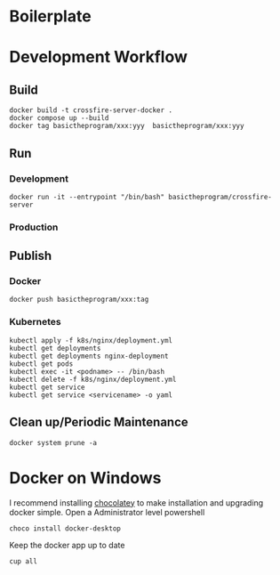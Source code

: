 # Boilerplate
# Development Workflow
## Build
```
docker build -t crossfire-server-docker .
docker compose up --build
docker tag basictheprogram/xxx:yyy  basictheprogram/xxx:yyy
```
## Run
### Development
```
docker run -it --entrypoint "/bin/bash" basictheprogram/crossfire-server
```
### Production

## Publish
### Docker
```
docker push basictheprogram/xxx:tag
```
### Kubernetes
```
kubectl apply -f k8s/nginx/deployment.yml
kubectl get deployments
kubectl get deployments nginx-deployment
kubectl get pods
kubectl exec -it <podname> -- /bin/bash
kubectl delete -f k8s/nginx/deployment.yml
kubectl get service
kubectl get service <servicename> -o yaml
```
## Clean up/Periodic Maintenance
```
docker system prune -a
```

# Docker on Windows
I recommend installing [chocolatey](https://chocolatey.org/install) to make
installation and upgrading docker simple. Open a Administrator level powershell
```
choco install docker-desktop
```
Keep the docker app up to date
```
cup all
```
